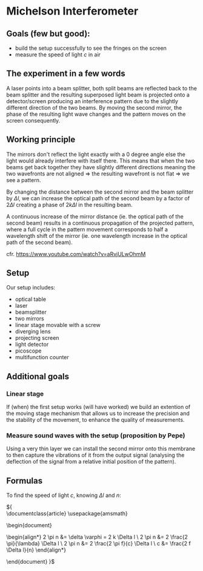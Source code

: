# Michelson Interferometer

## Goals (few but good):
- build the setup successfully to see the fringes on the screen
- measure the speed of light _c_ in air

## The experiment in a few words
A laser points into a beam splitter, both split beams are reflected back to the beam splitter and the resulting superposed light beam is projected onto a detector/screen producing an interference pattern due to the slightly different direction of the two beams. By moving the second mirror, the phase of the resulting light wave changes and the pattern moves on the screen consequently.

## Working principle
The mirrors don't reflect the light exactly with a 0 degree angle else the light would already interfere with itself there. This means that when the two beams get back together they have slightly different directions meaning the two wavefronts are not aligned => the resulting wavefront is not flat => we see a pattern.

By changing the distance between the second mirror and the beam splitter by ${ \Delta l }$, we can increase the optical path of the second beam by a factor of ${ 2 \Delta l }$ creating a phase of ${ 2 k \Delta l }$ in the resulting beam.

A continuous increase of the mirror distance (ie. the optical path of the second beam) results in a continuous propagation of the projected pattern, where a full cycle in the pattern movement corresponds to half a wavelength shift of the mirror (ie. one wavelength increase in the optical path of the second beam).

cfr. https://www.youtube.com/watch?v=aRvjULwOhmM

## Setup 
Our setup includes:
- optical table
- laser
- beamsplitter
- two mirrors
- linear stage movable with a screw
- diverging lens
- projecting screen
- light detector
- picoscope 
- multifunction counter

## Additional goals 

### Linear stage
If (when) the first setup works (will have worked) we build an extention of the moving stage mechanism that allows us to increase the precision and the stability of the movement, to enhance the quality of measurements.
### Measure sound waves with the setup (proposition by Pepe)
Using a very thin layer we can install the second mirror onto this membrane to then capture the vibrations of it from the output signal (analysing the deflection of the signal from a relative initial position of the pattern).

## Formulas
To find the speed of light _c_, knowing ${ \Delta l }$ and _n_:

${  
\documentclass{article}
\usepackage{amsmath}

\begin{document}

\begin{align*}
2 \pi n &= \delta \varphi = 2 k \Delta l \\
2 \pi n &= 2 \frac{2 \pi}{\lambda} \Delta l \\
2 \pi n &= 2 \frac{2 \pi f}{c} \Delta l \\
c &= \frac{2 f \Delta l}{n}
\end{align*}

\end{document}
 }$

